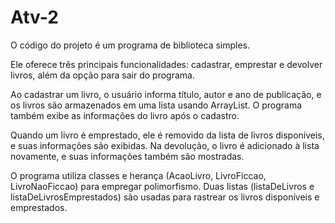 # Atv-2
O código do projeto é um programa de biblioteca simples.

Ele oferece três principais funcionalidades: cadastrar, emprestar e devolver livros, além da opção para sair do programa.

Ao cadastrar um livro, o usuário informa título, autor e ano de publicação, e os livros são armazenados em uma lista usando ArrayList. O programa também exibe as informações do livro após o cadastro.

Quando um livro é emprestado, ele é removido da lista de livros disponíveis, e suas informações são exibidas. Na devolução, o livro é adicionado à lista novamente, e suas informações também são mostradas.

O programa utiliza classes e herança (AcaoLivro, LivroFiccao, LivroNaoFiccao) para empregar polimorfismo. Duas listas (listaDeLivros e listaDeLivrosEmprestados) são usadas para rastrear os livros disponíveis e emprestados.
